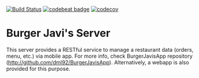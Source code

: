 [![Build Status](https://travis-ci.org/dml92/BurgerJavisServer.svg?branch=master)](https://travis-ci.org/dml92/BurgerJavisServer)
[![codebeat badge](https://codebeat.co/badges/8767d5d1-7cbd-45ff-8bfa-13917d4c5370)](https://codebeat.co/projects/github-com-dml92-burgerjavisserver-master)
[![codecov](https://codecov.io/gh/dml92/BurgerJavisServer/branch/master/graph/badge.svg)](https://codecov.io/gh/dml92/BurgerJavisServer)
# Burger Javi's Server
This server provides a RESTful service to manage a restaurant data (orders, menu, etc.) via mobile app. For more info, check BurgerJavisApp repository (http://github.com/dml92/BurgerJavisApp). Alternatively, a webapp is also provided for this purpose.
